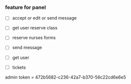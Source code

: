 ### feature for panel
- [ ] accept or edit or send message
- [ ] get user reserve class
- [ ] reserve nurses forms
- [ ] send message
- [ ] get user
- [ ] tickets


admin token = 472b5682-c236-42a7-b370-56c22cd6e6e5